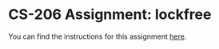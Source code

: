 # CS-206 Assignment: lockfree

You can find the instructions for this assignment
[here](https://lampepfl-courses.github.io/moocs/concpar/lockfree.html).
